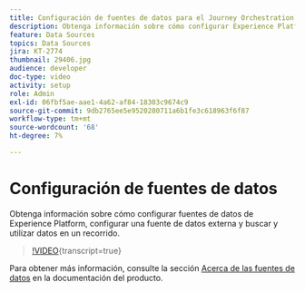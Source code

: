 ```yaml
---
title: Configuración de fuentes de datos para el Journey Orchestration de Adobe
description: Obtenga información sobre cómo configurar Experience Platform Data Source, configurar una fuente de datos externa y buscar y utilizar datos en un recorrido.
feature: Data Sources
topics: Data Sources
jira: KT-2774
thumbnail: 29406.jpg
audience: developer
doc-type: video
activity: setup
role: Admin
exl-id: 06fbf5ae-aae1-4a62-af84-18303c9674c9
source-git-commit: 9db2765ee5e9520280711a6b1fe3c618963f6f87
workflow-type: tm+mt
source-wordcount: '68'
ht-degree: 7%

---
```


# Configuración de fuentes de datos

Obtenga información sobre cómo configurar fuentes de datos de Experience Platform, configurar una fuente de datos externa y buscar y utilizar datos en un recorrido.

>[!VIDEO](https://video.tv.adobe.com/v/29406?learn=on){transcript=true}

Para obtener más información, consulte la sección [Acerca de las fuentes de datos](https://experienceleague.adobe.com/docs/journeys/using/data-source-journeys/about-data-sources.html?lang=en) en la documentación del producto.
